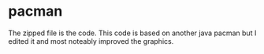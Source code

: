 # pacman
The zipped file is the code.
This code is based on another java pacman but I edited it and most noteably improved the graphics.
